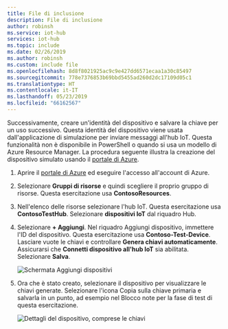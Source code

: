 ```yaml
---
title: File di inclusione
description: File di inclusione
author: robinsh
ms.service: iot-hub
services: iot-hub
ms.topic: include
ms.date: 02/26/2019
ms.author: robinsh
ms.custom: include file
ms.openlocfilehash: 8d8f8021925ac9c9e427dd6571ecaa1a30c85497
ms.sourcegitcommit: 778e7376853b69bbd5455ad260d2dc17109d05c1
ms.translationtype: HT
ms.contentlocale: it-IT
ms.lasthandoff: 05/23/2019
ms.locfileid: "66162567"
---
```

<!-- This is the instructions for creating a simulated device you can use for testing routing.-->

Successivamente, creare un'identità del dispositivo e salvare la chiave per un uso successivo. Questa identità del dispositivo viene usata dall'applicazione di simulazione per inviare messaggi all'hub IoT. Questa funzionalità non è disponibile in PowerShell o quando si usa un modello di Azure Resource Manager. La procedura seguente illustra la creazione del dispositivo simulato usando il [portale di Azure](https://portal.azure.com).

1. Aprire il [portale di Azure](https://portal.azure.com) ed eseguire l'accesso all'account di Azure.

2. Selezionare **Gruppi di risorse** e quindi scegliere il proprio gruppo di risorse. Questa esercitazione usa **ContosoResources**.

3. Nell'elenco delle risorse selezionare l'hub IoT. Questa esercitazione usa **ContosoTestHub**. Selezionare **dispositivi IoT** dal riquadro Hub.

4. Selezionare **+ Aggiungi**. Nel riquadro Aggiungi dispositivo, immettere l'ID del dispositivo. Questa esercitazione usa **Contoso-Test-Device**. Lasciare vuote le chiavi e controllare **Genera chiavi automaticamente**. Assicurarsi che **Connetti dispositivo all'hub IoT** sia abilitata. Selezionare **Salva**.

   ![Schermata Aggiungi dispositivi](./media/iot-hub-include-create-simulated-device-portal/add-device.png)

5. Ora che è stato creato, selezionare il dispositivo per visualizzare le chiavi generate. Selezionare l'icona Copia sulla chiave primaria e salvarla in un punto, ad esempio nel Blocco note per la fase di test di questa esercitazione.

   ![Dettagli del dispositivo, comprese le chiavi](./media/iot-hub-include-create-simulated-device-portal/device-details.png)